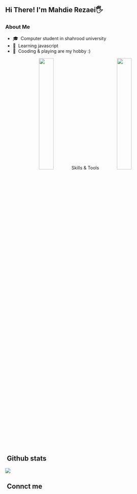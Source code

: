 <h2>Hi There! I'm Mahdie Rezaei🖐</h2>

<h3>About Me</h3>

- 🎓&nbsp; Computer student in shahrood university
- 🌱&nbsp; Learning javascript
- 🎈&nbsp; Cooding & playing are my hobby :)

<div align='center' width='100%'>
<img  width='30%' src='https://github.com/Afsanehaa/Afsanehaa/assets/115100233/1632db93-5d88-408c-aa7a-3be102febcd3'><span font-size='50px' width='20%' > Skills & Tools </span>  <img width='30%' src='https://github.com/Afsanehaa/Afsanehaa/assets/115100233/1632db93-5d88-408c-aa7a-3be102febcd3'>
</div>
<br><br>

  <br/>
  <h2>&nbsp;Github stats</h2>
  
  
  <a>
  <img src="https://github-readme-stats.vercel.app/api?username=mahdierzi&show_icons=true&theme=radical"/>
  <a/>
  <h2>&nbsp;Connct me</h2>
  


